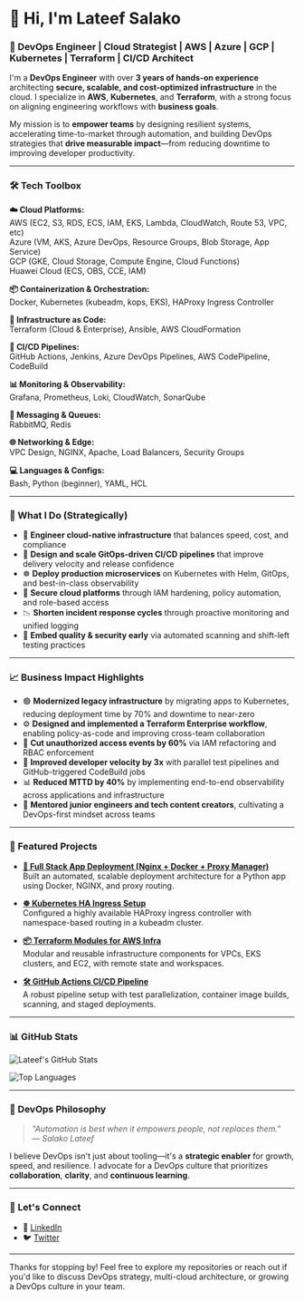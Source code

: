 # 👋 Hi, I'm Lateef Salako

### 🚀 DevOps Engineer | Cloud Strategist | AWS | Azure | GCP | Kubernetes | Terraform | CI/CD Architect

I'm a **DevOps Engineer** with over **3 years of hands-on experience** architecting **secure, scalable, and cost-optimized infrastructure** in the cloud. I specialize in **AWS**, **Kubernetes**, and **Terraform**, with a strong focus on aligning engineering workflows with **business goals**.

My mission is to **empower teams** by designing resilient systems, accelerating time-to-market through automation, and building DevOps strategies that **drive measurable impact**—from reducing downtime to improving developer productivity.

---

### 🛠️ Tech Toolbox

**☁️ Cloud Platforms:**  
AWS (EC2, S3, RDS, ECS, IAM, EKS, Lambda, CloudWatch, Route 53, VPC, etc)  
Azure (VM, AKS, Azure DevOps, Resource Groups, Blob Storage, App Service)  
GCP (GKE, Cloud Storage, Compute Engine, Cloud Functions)  
Huawei Cloud (ECS, OBS, CCE, IAM)

**📦 Containerization & Orchestration:**  
Docker, Kubernetes (kubeadm, kops, EKS), HAProxy Ingress Controller

**🧱 Infrastructure as Code:**  
Terraform (Cloud & Enterprise), Ansible, AWS CloudFormation

**🔁 CI/CD Pipelines:**  
GitHub Actions, Jenkins, Azure DevOps Pipelines, AWS CodePipeline, CodeBuild

**📊 Monitoring & Observability:**  
Grafana, Prometheus, Loki, CloudWatch, SonarQube

**📮 Messaging & Queues:**  
RabbitMQ, Redis

**🌐 Networking & Edge:**  
VPC Design, NGINX, Apache, Load Balancers, Security Groups

**💻 Languages & Configs:**  
Bash, Python (beginner), YAML, HCL

---

### 💼 What I Do (Strategically)

- 🧩 **Engineer cloud-native infrastructure** that balances speed, cost, and compliance  
- 🔁 **Design and scale GitOps-driven CI/CD pipelines** that improve delivery velocity and release confidence  
- ☸️ **Deploy production microservices** on Kubernetes with Helm, GitOps, and best-in-class observability  
- 🔐 **Secure cloud platforms** through IAM hardening, policy automation, and role-based access  
- 📉 **Shorten incident response cycles** through proactive monitoring and unified logging  
- 🧪 **Embed quality & security early** via automated scanning and shift-left testing practices

---

### 📈 Business Impact Highlights

- 🟢 **Modernized legacy infrastructure** by migrating apps to Kubernetes, reducing deployment time by 70% and downtime to near-zero  
- ⚙️ **Designed and implemented a Terraform Enterprise workflow**, enabling policy-as-code and improving cross-team collaboration  
- 🔐 **Cut unauthorized access events by 60%** via IAM refactoring and RBAC enforcement  
- 🚦 **Improved developer velocity by 3x** with parallel test pipelines and GitHub-triggered CodeBuild jobs  
- 📊 **Reduced MTTD by 40%** by implementing end-to-end observability across applications and infrastructure  
- 🤝 **Mentored junior engineers and tech content creators**, cultivating a DevOps-first mindset across teams

---

### 🔧 Featured Projects

- [**🚀 Full Stack App Deployment (Nginx + Docker + Proxy Manager)**](https://github.com/Enzo-0105/devops-stage-2)  
  Built an automated, scalable deployment architecture for a Python app using Docker, NGINX, and proxy routing.

- [**☸️ Kubernetes HA Ingress Setup**](https://github.com/Enzo-0105/haproxy-k8s-ingress)  
  Configured a highly available HAProxy ingress controller with namespace-based routing in a kubeadm cluster.

- [**📦 Terraform Modules for AWS Infra**](https://github.com/Enzo-0105/terraform-aws-modules)  
  Modular and reusable infrastructure components for VPCs, EKS clusters, and EC2, with remote state and workspaces.

- [**🛠️ GitHub Actions CI/CD Pipeline**](https://github.com/Enzo-0105/cicd-pipeline-github-actions)  
  A robust pipeline setup with test parallelization, container image builds, scanning, and staged deployments.

---

### 📊 GitHub Stats

![Lateef's GitHub Stats](https://github-readme-stats.vercel.app/api?username=Enzo-0105&show_icons=true&theme=radical)

![Top Languages](https://github-readme-stats.vercel.app/api/top-langs/?username=Enzo-0105&layout=compact&theme=radical)

---

### 🧠 DevOps Philosophy

> _"Automation is best when it empowers people, not replaces them."_  
> _— Salako Lateef_

I believe DevOps isn't just about tooling—it's a **strategic enabler** for growth, speed, and resilience. I advocate for a DevOps culture that prioritizes **collaboration**, **clarity**, and **continuous learning**.

---

### 📣 Let's Connect

- 🔗 [LinkedIn](https://www.linkedin.com/in/lateef-salako)  
- 🐦 [Twitter](https://x.com/only_one_enzo)  
<!-- - 🌐 [Portfolio Website](https://yourwebsite.com) -->

---

Thanks for stopping by! Feel free to explore my repositories or reach out if you'd like to discuss DevOps strategy, multi-cloud architecture, or growing a DevOps culture in your team.

